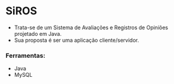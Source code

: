 # SiROS

- Trata-se de um Sistema de Avaliações e Registros de Opiniões projetado em Java.
- Sua proposta é ser uma aplicação cliente/servidor.

### Ferramentas:
 - Java
 - MySQL
